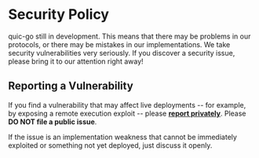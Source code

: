 # Security Policy

quic-go still in development. This means that there may be problems in our protocols,
or there may be mistakes in our implementations.
We take security vulnerabilities very seriously. If you discover a security issue,
please bring it to our attention right away!

## Reporting a Vulnerability

If you find a vulnerability that may affect live deployments -- for example, by exposing
a remote execution exploit -- please [**report privately**](https://github.com/quic-go/quic-go/security/advisories/new).
Please **DO NOT file a public issue**.

If the issue is an implementation weakness that cannot be immediately exploited or
something not yet deployed, just discuss it openly.
